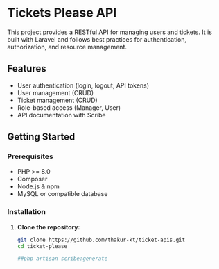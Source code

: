 # Tickets Please API

This project provides a RESTful API for managing users and tickets. It is built with Laravel and follows best practices for authentication, authorization, and resource management.

## Features

- User authentication (login, logout, API tokens)
- User management (CRUD)
- Ticket management (CRUD)
- Role-based access (Manager, User)
- API documentation with Scribe

## Getting Started

### Prerequisites

- PHP >= 8.0
- Composer
- Node.js & npm
- MySQL or compatible database

### Installation

1. **Clone the repository:**
   ```sh
   git clone https://github.com/thakur-kt/ticket-apis.git
   cd ticket-please

   ##php artisan scribe:generate
